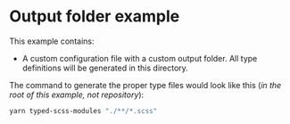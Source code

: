 # Output folder example

This example contains:

- A custom configuration file with a custom output folder. All type definitions will be generated in this directory.

The command to generate the proper type files would look like this (_in the root of this example, not repository_):

```bash
yarn typed-scss-modules "./**/*.scss"
```
